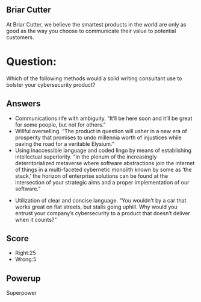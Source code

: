 ## Briar Cutter
At Briar Cutter, we believe the smartest products 
in the world are only as good as the way you choose 
to communicate their value to potential customers. 


# Question:
Which of the following methods would a solid writing 
consultant use to bolster your cybersecurity product?


## Answers
-	Communications rife with ambiguity. “It’ll be here soon and 
  it’ll be great for some people, but not for others.”
-	Willful overselling. “The product in question will usher in a new 
  era of prosperity that promises to undo millennia worth of injustices 
  while paving the road for a veritable Elysium.”
-	Using inaccessible language and coded lingo by means of establishing 
  intellectual superiority. “In the plenum of the increasingly deterritorialized 
  metaverse where software abstractions join the internet of things in a multi-faceted 
  cybernetic monolith known by some as ‘the stack,’ the horizon of enterprise solutions 
  can be found at the intersection of your strategic aims and a proper implementation of 
  our software.”
*	Utilization of clear and concise language. “You wouldn’t 
  by a car that works great on flat streets, but stalls going uphill. 
  Why would you entrust your company’s cybersecurity to a product that 
  doesn’t deliver when it counts?” 




## Score
- Right:25
- Wrong:5

## Powerup
Superpower
